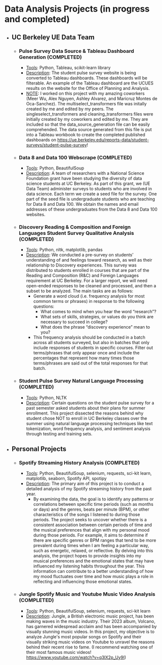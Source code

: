 # Data Analysis Projects (in progress and completed)
- ## UC Berkeley UE Data Team 
  -   ### **Pulse Survey Data Source & Tableau Dashboard Generation (COMPLETED)**
      - <ins>Tools</ins>: Python, Tableau, scikit-learn library 
      - <ins>Description</ins>: The student pulse survey website is being converted to Tableau dashboards. These dashboards will be filterable. An example of the Tableau dashboard are the UCUES results on the website for the Office of Planning and Analysis.
      - <ins>NOTE</ins>: I worked on this project with my amazing coworkers (Meer Wu, Alex Nguyen, Ashley Alvarez, and Maricruz Montes de Oca-Sanchez). The multiselect_transformers file was initally created by me and edited by my peers. The singleselect_transformers and cleaning_transformers files were initially created by my coworkers and edited by me. They are included so that the data_source_generation file can be easily comprehended. The data source generated from this file is put into a Tableau workbook to create the completed published dashboards on https://ue.berkeley.edu/reports-data/student-surveys/student-pulse-survey!
  -   ### **Data 8 and Data 100 Webscrape (COMPLETED)**
      - <ins>Tools</ins>: Python, BeautifulSoup
      - <ins>Description</ins>: A team of researchers with a National Science Foundation grant have been studying the diversity of data science students at UC Berkeley. As part of this grant, we (UE Data Team) administer surveys to students who are involved in data science. Each term we create a seed file for the survey. One part of the seed file is undergraduate students who are teaching for Data 8 and Data 100. We obtain the names and email addresses of these undergraduates from the Data 8 and Data 100 websites.
  -   ### **Discovery Reading & Composition and Foreign Languages Student Survey Qualitative Analysis (COMPLETED)**
      - <ins>Tools</ins>: Python, nltk, matplotlib, pandas
      - <ins>Description</ins>: We conducted a pre-survey on students’ understanding of and feelings toward research, as well as their relationship to Discovery experiences. This survey was distributed to students enrolled in courses that are part of the Reading and Composition (R&C) and Foreign Languages requirement at UC Berkeley. For a larger report, we will need open-ended responses to be cleaned and processed, and then a subset to be analyzed. The main tasks are as follows:
        - Generate a word cloud (i.e. frequency analysis for most common terms or phrases) in response to the following questions:
           - What comes to mind when you hear the word “research”?
           - What sets of skills, strategies, or values do you think are necessary to succeed in college?
           - What does the phrase “discovery experience” mean to you? 
        - This frequency analysis should be conducted in a batch across all students surveyed, but also in batches that only include responses of students in specific courses. Filter out terms/phrases that only appear once and include the percentages that represent how many times those terms/phrases are said out of the total responses for that batch.
  -   ### **Student Pulse Survey Natural Language Processing (COMPLETED)**
      - <ins>Tools</ins>: Python, NLTK
      - <ins>Description</ins>: Certain questions on the student pulse survey for a past semester asked students about their plans for summer enrollment. This project dissected the reasons behind why student chose NOT to enroll in UC Berkeley classes over the summer using natural language processing techniques like text tokenization, word frequency analysis, and sentiment analysis through testing and training sets. 
  
- ## Personal Projects
  - ### **Spotify Streaming History Analysis (COMPLETED)**
    - <ins>Tools</ins>: Python, BeautifulSoup, selenium, requests, sci-kit learn, matplotlib, seaborn, Spotify API, spotipy
    - <ins>Description</ins>: The primary aim of this project is to conduct a detailed analysis of my Spotify streaming history from the past year.
        - By examining the data, the goal is to identify any patterns or correlations between specific time periods (such as months or days) and the genres, beats per minute (BPM), or other characteristics of the songs I listened to during those periods. The project seeks to uncover whether there is a consistent association between certain periods of time and the musical preferences that align with my personal mood during those periods. For example, it aims to determine if there are specific genres or BPM ranges that tend to be more prevalent during times when I am feeling a particular way, such as energetic, relaxed, or reflective. By delving into this analysis, the project hopes to provide insights into my musical preferences and the emotional states that may have influenced my listening habits throughout the year. This information can contribute to a better understanding of how my mood fluctuates over time and how music plays a role in reflecting and influencing those emotional states.
  - ### **Jungle Spotify Music and Youtube Music Video Analysis (COMPLETED)**
    - <ins>Tools</ins>: Python, BeautifulSoup, selenium, requests, sci-kit learn 
    - <ins>Description</ins>: Jungle, a British electronic music project, has been making waves in the music industry. Their 2023 album, Volcano, has garnered widespread acclaim and has been accompanied by visually stunning music videos. In this project, my objective is to analyze Jungle's most popular songs on Spotify and their visually striking music videos on Youtube to unravel the reasons behind their recent rise to fame. (I recommend watching one of their most famous music videos! https://www.youtube.com/watch?v=q3lX2p_Uy9I) 
